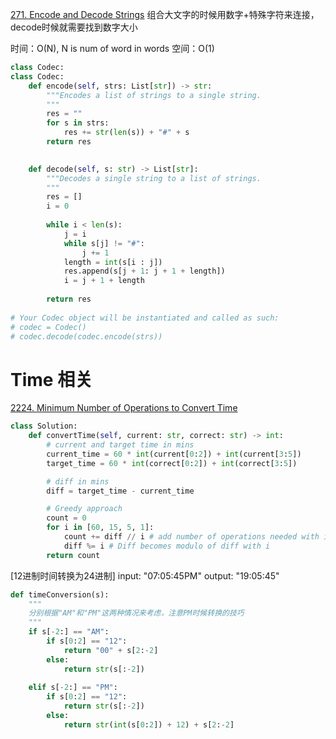 [271. Encode and Decode Strings](https://leetcode.com/problems/encode-and-decode-strings/)
组合大文字的时候用数字+特殊字符来连接，decode时候就需要找到数字大小

时间：O(N), N is num of word in words
空间：O(1)

```py
class Codec:
class Codec:
    def encode(self, strs: List[str]) -> str:
        """Encodes a list of strings to a single string.
        """
        res = ""
        for s in strs:
            res += str(len(s)) + "#" + s
        return res
        

    def decode(self, s: str) -> List[str]:
        """Decodes a single string to a list of strings.
        """
        res = []
        i = 0
        
        while i < len(s):
            j = i
            while s[j] != "#":
                j += 1
            length = int(s[i : j])
            res.append(s[j + 1: j + 1 + length])
            i = j + 1 + length
        
        return res
        
# Your Codec object will be instantiated and called as such:
# codec = Codec()
# codec.decode(codec.encode(strs))
```

# Time 相关

[2224. Minimum Number of Operations to Convert Time](https://leetcode.com/problems/minimum-number-of-operations-to-convert-time/)

```py
class Solution:
    def convertTime(self, current: str, correct: str) -> int:
        # current and target time in mins
        current_time = 60 * int(current[0:2]) + int(current[3:5]) 
        target_time = 60 * int(correct[0:2]) + int(correct[3:5])

        # diff in mins
        diff = target_time - current_time

        # Greedy approach
        count = 0 
        for i in [60, 15, 5, 1]:
            count += diff // i # add number of operations needed with i to count
            diff %= i # Diff becomes modulo of diff with i
        return count
```

[12进制时间转换为24进制]
input: "07:05:45PM"
output: "19:05:45"

```py
def timeConversion(s):
    """
    分别根据"AM"和"PM"这两种情况来考虑，注意PM时候转换的技巧
    """
    if s[-2:] == "AM":
        if s[0:2] == "12":
            return "00" + s[2:-2]
        else:
            return str(s[:-2])
        
    elif s[-2:] == "PM":
        if s[0:2] == "12":
            return str(s[:-2])
        else:
            return str(int(s[0:2]) + 12) + s[2:-2]
```